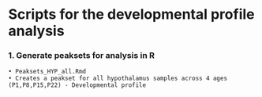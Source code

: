 # Scripts for the developmental profile analysis

### 1. Generate peaksets for analysis in R
    • Peaksets_HYP_all.Rmd
    • Creates a peakset for all hypothalamus samples across 4 ages (P1,P8,P15,P22) - Developmental profile


